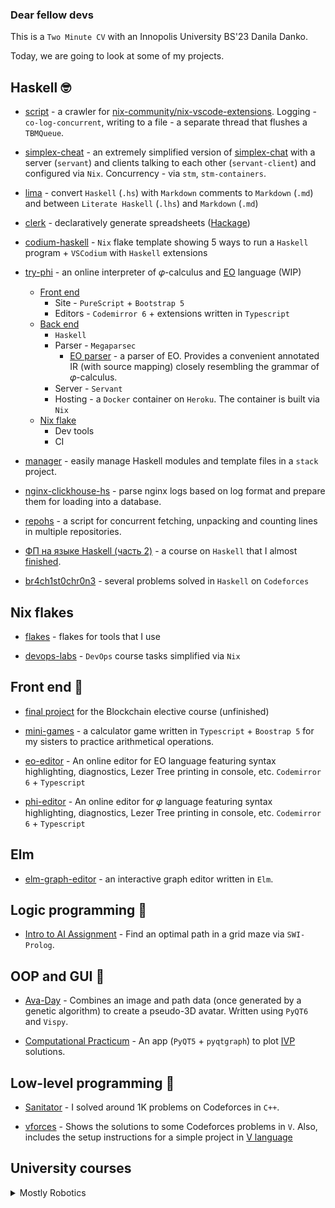 ### Dear fellow devs

This is a `Two Minute CV` with an Innopolis University BS'23 Danila Danko.

Today, we are going to look at some of my projects.

## Haskell 🤓

* [script](https://github.com/nix-community/nix-vscode-extensions/blob/master/hs/app/Main.hs) - a crawler for [nix-community/nix-vscode-extensions](https://github.com/nix-community/nix-vscode-extensions). Logging - `co-log-concurrent`, writing to a file - a separate thread that flushes a `TBMQueue`.

* [simplex-cheat](https://github.com/deemp/projects/tree/main/simplex-cheat#readme) - an extremely simplified version of [simplex-chat](https://github.com/simplex-chat/simplex-chat#readme) with a server (`servant`) and clients talking to each other (`servant-client`) and configured via `Nix`. Concurrency - via `stm`, `stm-containers`.

* [lima](https://github.com/deemp/lima#readme) - convert `Haskell` (`.hs`) with `Markdown` comments to `Markdown` (`.md`) and between `Literate Haskell` (`.lhs`) and `Markdown` (`.md`)

* [clerk](https://github.com/deemp/clerk#readme) - declaratively generate spreadsheets ([Hackage](https://hackage.haskell.org/package/clerk))

* [codium-haskell](https://github.com/deemp/flakes/tree/main/templates/codium/haskell#readme) - `Nix` flake template showing 5 ways to run a `Haskell` program + `VSCodium` with `Haskell` extensions

* [try-phi](https://github.com/objectionary/try-phi#readme) - an online interpreter of 𝜑-calculus and [EO](https://github.com/objectionary/eo) language (WIP)

  * [Front end](https://github.com/objectionary/try-phi/tree/main/front#readme)
    * Site - `PureScript` + `Bootstrap 5`
    * Editors - `Codemirror 6` + extensions written in `Typescript`
  * [Back end](https://github.com/objectionary/try-phi/tree/main/back#readme)
    * `Haskell`
    * Parser - `Megaparsec`
      * [EO parser](https://github.com/objectionary/try-phi/blob/main/back/language-utils/eo-utils/src/ParseEO.hs)  - a parser of EO. Provides a convenient annotated IR (with source mapping) closely resembling the grammar of 𝜑-calculus.
    * Server - `Servant`
    * Hosting - a `Docker` container on `Heroku`. The container is built via `Nix`
  * [Nix flake](https://github.com/objectionary/try-phi/blob/main/flake.nix)
    * Dev tools
    * CI

* [manager](https://github.com/deemp/projects/tree/main/manager#readme) - easily manage Haskell modules and template files in a `stack` project.

* [nginx-clickhouse-hs](https://github.com/deemp/nginx-clickhouse-hs#readme) - parse nginx logs based on log format and prepare them for loading into a database.

* [repohs](https://github.com/deemp/repohs#readme) - a script for concurrent fetching, unpacking and counting lines in multiple repositories.

* [ФП на языке Haskell (часть 2)](https://stepik.org/cert/1492090) - a course on `Haskell` that I almost [finished](https://stepik.org/users/124553190).

* [br4ch1st0chr0n3](https://codeforces.com/submissions/brachistochrone) - several problems solved in `Haskell` on `Codeforces`

## Nix flakes

* [flakes](https://github.com/deemp/flakes#readme) - flakes for tools that I use

* [devops-labs](https://github.com/deemp/devops-labs#readme) - `DevOps` course tasks simplified via `Nix`

## Front end 🤕

* [final project](https://github.com/deemp/projects/tree/main/blockchain/final-project#readme) for the Blockchain elective course (unfinished)

* [mini-games](https://github.com/deemp/mini-games) - a calculator game written in `Typescript` + `Boostrap 5` for my sisters to practice arithmetical operations.

* [eo-editor](https://github.com/deemp/eo-editor) - An online editor for EO language featuring syntax highlighting, diagnostics, Lezer Tree printing in console, etc. `Codemirror 6` + `Typescript`

* [phi-editor](https://github.com/deemp/phi-editor) - An online editor for 𝜑 language featuring syntax highlighting, diagnostics, Lezer Tree printing in console, etc. `Codemirror 6` + `Typescript`

## Elm

* [elm-graph-editor](https://github.com/deemp/elm-graph-editor) - an interactive graph editor written in `Elm`.

## Logic programming 🤯

* [Intro to AI Assignment](https://github.com/deemp/AI) - Find an optimal path in a grid maze via `SWI-Prolog`.

## OOP and GUI 🥸

* [Ava-Day](https://github.com/RO-DIS/Ava-day) - Combines an image and path data (once generated by a genetic algorithm) to create a pseudo-3D avatar. Written using `PyQT6` and `Vispy`.

* [Computational Practicum](https://github.com/deemp/ComputationalPracticum) - An app (`PyQT5` + `pyqtgraph`) to plot [IVP](https://en.wikipedia.org/wiki/Initial_value_problem) solutions.

## Low-level programming 🤠

* [Sanitator](https://codeforces.com/profile/sanitator) - I solved around 1K problems on Codeforces in `C++`.

* [vforces](https://github.com/deemp/vforces) - Shows the solutions to some Codeforces problems in `V`. Also, includes the setup instructions for a simple project in [V language](https://github.com/vlang/v)

## University courses

<details>
 <summary>Mostly Robotics</summary>

* [Project 32](https://github.com/deemp/Project-32) - A setup for an olympiad during `Differential Equations` F20 course. The rule was to use `Mathematica` for all solutions

* [F21-TM](https://github.com/deemp/F21TM) - `Theoretical mechanics` course. `Python`

* [F21-Meh](https://github.com/deemp/F21Meh) - `Mechatronics` course. `Python`

* [F21-FoR](https://github.com/deemp/F21FoR) - `Fundamentals of Robotics` course. `Python`

* [F21-RoS](https://github.com/deemp/robotic_systems_labs) - `Fundamentals of Robotics` course. `Python`

* [S22-MM](https://github.com/deemp/M-and-Ms) - `Fundamentals of Robotics` course. `Python`

* [S22-MM](https://github.com/deemp/M-and-Ms) - `Mechanics and Machines` course. `Python`

* [S22-ANC](https://github.com/deemp/ANC) - `Applied Nonlinear control` course. `Python`

* [S22-S&S](https://github.com/deemp/S22-sensors-and-sensing) - `Sensors and Sensing` course. `Python`

</details>
